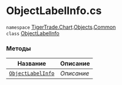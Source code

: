 
# ObjectLabelInfo.cs
`namespace` [TigerTrade.Chart](../../../TigerTrade.Chart.md).[Objects](../../../TigerTrade.Chart/Objects.md).[Common](../../../TigerTrade.Chart/Objects/Common.md)  
    `class` [ObjectLabelInfo](../../ObjectLabelInfo.cs.md)

### Методы
| Название | Описание |
| --- | --- |
| [`ObjectLabelInfo`](./Методы/ObjectLabelInfo.md) | *Описание* |
